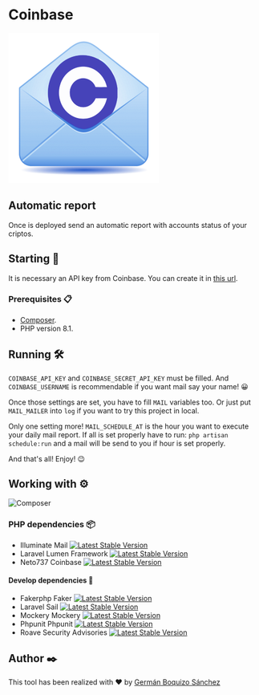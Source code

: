 # Coinbase
![Coinbase Automatic Report](resources/images/report.png)

## Automatic report

Once is deployed send an automatic report with accounts status of your criptos.

## Starting 🚀
It is necessary an API key from Coinbase. You can create it in [this url](https://www.coinbase.com/settings/api).

### Prerequisites 📋
- [Composer](https://getcomposer.org/).
- PHP version 8.1.

## Running 🛠️
`COINBASE_API_KEY` and `COINBASE_SECRET_API_KEY` must be filled. And `COINBASE_USERNAME` is recommendable if you want mail say your name! 😀️

Once those settings are set, you have to fill `MAIL` variables too. Or just put `MAIL_MAILER` into `log` if you want to try this project in local.

Only one setting more! `MAIL_SCHEDULE_AT` is the hour you want to execute your daily mail report.
If all is set properly have to run: `php artisan schedule:run` and a mail will be send to you if hour is set properly.

And that's all! Enjoy! 😉

## Working with ⚙️
![Composer](https://img.shields.io/badge/composer.lock-commited-blue)
### PHP dependencies 📦
- Illuminate Mail [![Latest Stable Version](https://img.shields.io/badge/stable-v9.36.4-blue)](https://packagist.org/packages/illuminate/mail)
- Laravel Lumen Framework [![Latest Stable Version](https://img.shields.io/badge/stable-v9.1.4-blue)](https://packagist.org/packages/laravel/lumen-framework)
- Neto737 Coinbase [![Latest Stable Version](https://img.shields.io/badge/stable-v2.9.0-blue)](https://packagist.org/packages/neto737/coinbase)

#### Develop dependencies 🔧
- Fakerphp Faker [![Latest Stable Version](https://img.shields.io/badge/stable-v1.20.0-blue)](https://packagist.org/packages/fakerphp/faker)
- Laravel Sail [![Latest Stable Version](https://img.shields.io/badge/stable-v1.16.2-blue)](https://packagist.org/packages/laravel/sail)
- Mockery Mockery [![Latest Stable Version](https://img.shields.io/badge/stable-1.5.1-blue)](https://packagist.org/packages/mockery/mockery)
- Phpunit Phpunit [![Latest Stable Version](https://img.shields.io/badge/stable-9.5.25-blue)](https://packagist.org/packages/phpunit/phpunit)
- Roave Security Advisories [![Latest Stable Version](https://img.shields.io/badge/stable-latest-red)](https://packagist.org/packages/roave/security-advisories)

## Author ✒️

This tool has been realized with ❤ by [Germán Boquizo Sánchez](mailto:germanboquizosanchez@gmail.com)
